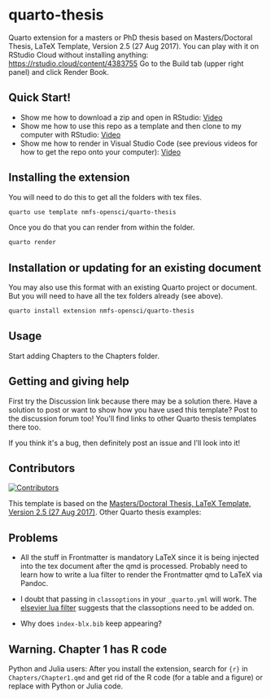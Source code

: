 # quarto-thesis

Quarto extension for a masters or PhD thesis based on Masters/Doctoral Thesis, LaTeX Template, Version 2.5 (27 Aug 2017). You can play with it on RStudio Cloud without installing anything: https://rstudio.cloud/content/4383755  Go to the Build tab (upper right panel) and click Render Book.

## Quick Start!

* Show me how to download a zip and open in RStudio: [Video](https://youtu.be/33l8GhtUfnU)
* Show me how to use this repo as a template and then clone to my computer with RStudio: [Video](https://youtu.be/smzNQtogSaI)
* Show me how to render in Visual Studio Code (see previous videos for how to get the repo onto your computer): [Video](https://youtu.be/IJe3A8-Ee2E)


## Installing the extension

You will need to do this to get all the folders with tex files.

```bash
quarto use template nmfs-opensci/quarto-thesis
```

Once you do that you can render from within the folder.

```bash
quarto render
```

## Installation or updating for an existing document

You may also use this format with an existing Quarto project or document. But you will need to have all the tex folders already (see above).

```bash
quarto install extension nmfs-opensci/quarto-thesis
```

## Usage

Start adding Chapters to the Chapters folder.

## Getting and giving help

First try the Discussion link because there may be a solution there. Have a solution to post or want to show how you have used this template? Post to the discussion forum too! You'll find links to other Quarto thesis templates there too.

If you think it's a bug, then definitely post an issue and I'll look into it! 

## Contributors

[![Contributors](https://contrib.rocks/image?repo=nmfs-opensci/quarto-thesis)](https://github.com/nmfs-opensci/quarto-thesis/graphs/contributors)

This template is based on the [Masters/Doctoral Thesis, LaTeX Template, Version 2.5 (27 Aug 2017)](https://www.latextemplates.com/template/masters-doctoral-thesis). Other Quarto thesis examples:


## Problems

* All the stuff in Frontmatter is mandatory LaTeX since it is being injected into the tex document after the qmd is processed. Probably need to learn how to write a lua filter to render the Frontmatter qmd to LaTeX via Pandoc.

* I doubt that passing in `classoptions` in your `_quarto.yml` will work. The [elsevier lua filter](https://github.com/quarto-journals/elsevier/blob/main/_extensions/elsevier/elsevier.lua) suggests that the classoptions need to be added on.

* Why does `index-blx.bib` keep appearing?

## Warning. Chapter 1 has R code

Python and Julia users: After you install the extension, search for `{r}` in `Chapters/Chapter1.qmd` and get rid of the R code (for a table and a figure) or replace with Python or Julia code.
